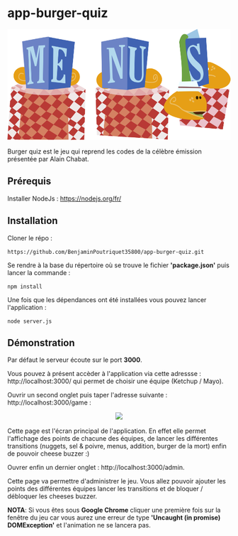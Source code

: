 # app-burger-quiz

<p align="center">
<img src="https://raw.githubusercontent.com/BenjaminPoutriquet35800/app-burger-quiz/master/views/public/images/backgrounds/menus.svg?sanitize=true" height="250"> 
</p>

Burger quiz est le jeu qui reprend les codes de la célèbre émission présentée par Alain Chabat. 

## Prérequis
Installer NodeJs : https://nodejs.org/fr/

## Installation

Cloner le répo :

```
https://github.com/BenjaminPoutriquet35800/app-burger-quiz.git
```

Se rendre à la base du répertoire où se trouve le fichier **'package.json'** puis lancer la commande :

```
npm install
```

Une fois que les dépendances ont été installées vous pouvez lancer l'application :

```
node server.js
```

## Démonstration

Par défaut le serveur écoute sur le port **3000**. 

Vous pouvez à présent accèder à l'application via cette adressse : http://localhost:3000/ qui permet de choisir une équipe (Ketchup / Mayo).

Ouvrir un second onglet puis taper l'adresse suivante : http://localhost:3000/game :

<p align="center">
<img src="https://user-images.githubusercontent.com/25900708/52507593-461e9480-2bf2-11e9-9882-60ca26b7a568.png" height="300"> 
</p>

Cette page est l'écran principal de l'application. 
En effet elle permet l'affichage des points de chacune des équipes, de lancer les différentes transitions (nuggets, sel & poivre, menus, addition, burger de la mort) enfin de pouvoir cheese buzzer :)

Ouvrer enfin un dernier onglet : http://localhost:3000/admin. 

Cette page va permettre d'administrer le jeu. Vous allez pouvoir ajouter les points des différentes équipes lancer les transitions et de bloquer / débloquer les cheeses buzzer.

**NOTA**: Si vous êtes sous **Google Chrome** cliquer une première fois sur la fenêtre du jeu car vous aurez une erreur de type **'Uncaught (in promise) DOMException'** et l'animation ne se lancera pas.



